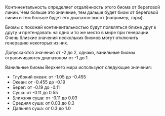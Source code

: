Континентальность определяет отдалённость этого биома от береговой линии.
Чем больше это значение, тем дальше будет биом от береговой линии
и тем больше будет его диапазон высот (например, горы).

Биомы с похожей континентальностью будут появляться ближе друг к другу
и претендовать на одно и то же место в мире при генерации.
Очень близкие значения нескольких биомов могут отключить генерацию некоторых из них.

Допускаются значения от -2 до 2, однако, ванильные биомы ограничиваются диапазоном
от -1 до 1.

Ванильные биомы Верхнего мира используют следующие значения:

* Глубокий океан: от -1.05 до -0.455
* Океан: от -0.455 до -0.19
* Берег: от -0.19 до -0.11
* Суша: от -0.11 до 0.55
* Ближняя суша: от -0.11 до 0.03
* Средняя суша: от 0.03 до 0.3
* Дальняя суша: от 0.3 до 1.0